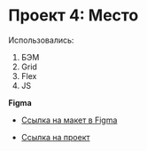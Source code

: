 # Проект 4: Место

Использовались:
1. БЭМ
2. Grid
3. Flex
4. JS

**Figma**

* [Ссылка на макет в Figma](https://www.figma.com/file/2cn9N9jSkmxD84oJik7xL7/JavaScript.-Sprint-4?node-id=0%3A1)

* [Ссылка на проект](https://ekaterinarechkina.github.io/mesto/)
